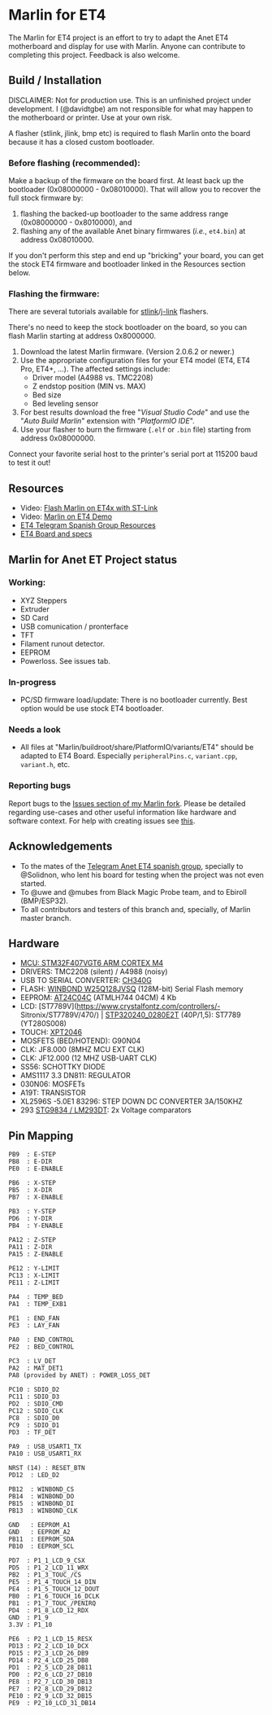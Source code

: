 # Marlin for ET4

The Marlin for ET4 project is an effort to try to adapt the Anet ET4 motherboard and display for use with Marlin.
Anyone can contribute to completing this project. Feedback is also welcome.

## Build / Installation

DISCLAIMER: Not for production use. This is an unfinished project under development. I (@davidtgbe) am not responsible for what may happen to the motherboard or printer. Use at your own risk.

A flasher (stlink, jlink, bmp etc) is required to flash Marlin onto the board because it has a closed custom bootloader.

### Before flashing (recommended):

Make a backup of the firmware on the board first. At least back up the bootloader (0x08000000 - 0x08010000). That will allow you to recover the full stock firmware by:
  1. flashing the backed-up bootloader to the same address range (0x08000000 - 0x8010000), and
  2. flashing any of the available Anet binary firmwares (_i.e._, `et4.bin`) at address 0x08010000.

If you don't perform this step and end up "bricking" your board, you can get the stock ET4 firmware and bootloader linked in the Resources section below.

### Flashing the firmware:

There are several tutorials available for [stlink](https://www.cnx-software.com/2020/02/04/how-to-recover-from-a-bad-firmware-upgrade-on-anet-et4-3d-printer/)/[j-link](https://danielabalo.wordpress.com/flasear-anet-et4/) flashers.

There's no need to keep the stock bootloader on the board, so you can flash Marlin starting at address 0x8000000.
  1. Download the latest Marlin firmware. (Version 2.0.6.2 or newer.)
  2. Use the appropriate configuration files for your ET4 model (ET4, ET4 Pro, ET4+, ...). The affected settings include:
     - Driver model (A4988 vs. TMC2208)
     - Z endstop position (MIN vs. MAX)
     - Bed size
     - Bed leveling sensor
  3. For best results download the free "_Visual Studio Code_" and use the "_Auto Build Marlin_" extension with "_PlatformIO IDE_".
  4. Use your flasher to burn the firmware (`.elf` or `.bin` file) starting from address 0x08000000.

Connect your favorite serial host to the printer's serial port at 115200 baud to test it out!

## Resources

- Video: [Flash Marlin on ET4x with ST-Link](https://youtu.be/LUQe3hQBz2Q)
- Video: [Marlin on ET4 Demo](https://youtu.be/9ZN-0AMJHk0)
- [ET4 Telegram Spanish Group Resources](https://drive.google.com/drive/folders/1bVusF9dMh1H7c2JM5ZWlbn2tWRGKsHre)
- [ET4 Board and specs](https://es.aliexpress.com/item/4000571722465.html?spm=a2g0o.productlist.0.0.5c647634dDFWSV&algo_pvid=9a06cdcd-c1f2-45a0-adcf-36da50fefff7&algo_expid=9a06cdcd-c1f2-45a0-adcf-36da50fefff7-2&btsid=0ab6f83115911132482433653e39a1&ws_ab_test=searchweb0_0,searchweb201602_,searchweb201603_)

## Marlin for Anet ET Project status

### Working:
- XYZ Steppers
- Extruder
- SD Card
- USB comunication / pronterface
- TFT
- Filament runout detector.
- EEPROM
- Powerloss. See issues tab.

### In-progress
- PC/SD firmware load/update: There is no bootloader currently. Best option would be use stock ET4 bootloader.

### Needs a look
- All files at "Marlin/buildroot/share/PlatformIO/variants/ET4" should be adapted to ET4 Board. Especially `peripheralPins.c`, `variant.cpp`, `variant.h`, etc.

### Reporting bugs
Report bugs to the [Issues section of my Marlin fork](https://github.com/davidtgbe/Marlin/issues). Please be detailed regarding use-cases and other useful information like hardware and software context. For help with creating issues see [this](https://docs.github.com/en/enterprise/2.15/user/articles/creating-an-issue).

## Acknowledgements
- To the mates of the [Telegram Anet ET4 spanish group](https://t.me/anetet4esp), specially to @Solidnon, who lent his board for testing when the project was not even started.
- To @uwe and @mubes from Black Magic Probe team, and to Ebiroll (BMP/ESP32).
- To all contributors and testers of this branch and, specially, of Marlin master branch.

## Hardware
- [MCU: STM32F407VGT6 ARM CORTEX M4](https://www.st.com/resource/en/datasheet/dm00037051.pdf)
- DRIVERS: TMC2208 (silent) / A4988 (noisy)
- USB TO SERIAL CONVERTER: [CH340G](https://www.mpja.com/download/35227cpdata.pdf)
- FLASH: [WINBOND W25Q128JVSQ](https://www.winbond.com/resource-files/w25q128jv%20revf%2003272018%20plus.pdf) (128M-bit) Serial Flash memory
- EEPROM: [AT24C04C](https://datasheet.lcsc.com/szlcsc/1809192313_Microchip-Tech-AT24C04C-SSHM-T_C6205.pdf) (ATMLH744 04CM) 4 Kb 
- LCD: [ST7789V](https://www.crystalfontz.com/controllers/- Sitronix/ST7789V/470/) | [STP320240_0280E2T](https://a.aliexpress.com/_dV4Bghv) (40P/1,5): ST7789 (YT280S008)
- TOUCH: [XPT2046](https://ldm-systems.ru/f/doc/catalog/HY-TFT-2,8/XPT2046.pdf)
- MOSFETS (BED/HOTEND): G90N04
- CLK: JF8.000 (8MHZ MCU EXT CLK)
- CLK: JF12.000 (12 MHZ USB-UART CLK)
- SS56: SCHOTTKY DIODE
- AMS1117 3.3 DN811: REGULATOR
- 030N06: MOSFETs
- A19T: TRANSISTOR
- XL2596S -5.0E1 83296: STEP DOWN DC CONVERTER 3A/150KHZ
- 293 [STG9834 / LM293DT](https://www.st.com/resource/en/datasheet/lm193.pdf): 2x Voltage comparators

## Pin Mapping
```
PB9  : E-STEP
PB8  : E-DIR
PE0  : E-ENABLE

PB6  : X-STEP
PB5  : X-DIR
PB7  : X-ENABLE

PB3  : Y-STEP
PD6  : Y-DIR
PB4  : Y-ENABLE

PA12 : Z-STEP
PA11 : Z-DIR
PA15 : Z-ENABLE

PE12 : Y-LIMIT
PC13 : X-LIMIT
PE11 : Z-LIMIT

PA4  : TEMP_BED
PA1  : TEMP_EXB1

PE1  : END_FAN
PE3  : LAY_FAN

PA0  : END_CONTROL
PE2  : BED_CONTROL

PC3  : LV_DET
PA2  : MAT_DET1
PA8 (provided by ANET) : POWER_LOSS_DET

PC10 : SDIO_D2
PC11 : SDIO_D3
PD2  : SDIO_CMD
PC12 : SDIO_CLK
PC8  : SDIO_D0
PC9  : SDIO_D1
PD3  : TF_DET

PA9  : USB_USART1_TX
PA10 : USB_USART1_RX

NRST (14) : RESET_BTN
PD12  : LED_D2

PB12  : WINBOND_CS
PB14  : WINBOND_DO
PB15  : WINBOND_DI
PB13  : WINBOND_CLK

GND   : EEPROM_A1
GND   : EEPROM_A2
PB11  : EEPROM_SDA
PB10  : EEPROM_SCL

PD7  : P1_1_LCD_9_CSX
PD5  : P1_2_LCD_11_WRX
PB2  : P1_3_TOUC_/CS
PE5  : P1_4_TOUCH_14_DIN
PE4  : P1_5_TOUCH_12_DOUT
PB0  : P1_6_TOUCH_16_DCLK
PB1  : P1_7_TOUC_/PENIRQ
PD4  : P1_8_LCD_12_RDX
GND  : P1_9
3.3V : P1_10

PE6  : P2_1_LCD_15_RESX
PD13 : P2_2_LCD_10_DCX
PD15 : P2_3_LCD_26_DB9
PD14 : P2_4_LCD_25_DB8
PD1  : P2_5_LCD_28_DB11
PD0  : P2_6_LCD_27_DB10
PE8  : P2_7_LCD_30_DB13
PE7  : P2_8_LCD_29_DB12
PE10 : P2_9_LCD_32_DB15
PE9  : P2_10_LCD_31_DB14
```
